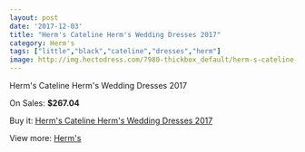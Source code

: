 ```yaml
---
layout: post
date: '2017-12-03'
title: "Herm's Cateline Herm's Wedding Dresses 2017"
category: Herm's
tags: ["little","black","cateline","dresses","herm"]
image: http://img.hectodress.com/7980-thickbox_default/herm-s-cateline-herm-s-wedding-dresses-2013.jpg
---
```

Herm's Cateline Herm's Wedding Dresses 2017

On Sales: **$267.04**
<a href="https://www.hectodress.com/herm-s/4004-herm-s-cateline-herm-s-wedding-dresses-2013.html"><amp-img layout="responsive" width="600" height="600" src="//img.hectodress.com/7980-thickbox_default/herm-s-cateline-herm-s-wedding-dresses-2013.jpg" alt="Herm's Cateline Herm's Wedding Dresses 2017 0" /></a>

Buy it: [Herm's Cateline Herm's Wedding Dresses 2017](https://www.hectodress.com/herm-s/4004-herm-s-cateline-herm-s-wedding-dresses-2013.html "Herm's Cateline Herm's Wedding Dresses 2017")

View more: [Herm's](https://www.hectodress.com/71-herm-s "Herm's")